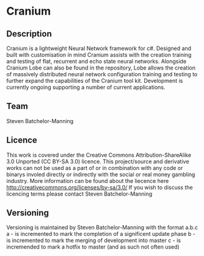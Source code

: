 Cranium
=======

Description
--------
Cranium is a lightweight Neural Network framework for c#. Designed and built with customisation in mind Cranium
assists with the creation training and testing of flat, recurrent and echo state neural networks. Alongside Cranium
Lobe can also be found in the repository, Lobe allows the creation of massively distributed neural network configuration
training and testing to further expand the capabilities of the Cranium tool kit. Development is currently ongoing
supporting a number of current applications.

Team
--------
Steven Batchelor-Manning 

Licence
--------
This work is covered under the Creative Commons Attribution-ShareAlike 3.0 Unported (CC BY-SA 3.0) licence.
This project/source and derivative works can not be used as a part of or in combination with any code or
binarys involed directly or indirectly with the social or real money gambling industry.
More information can be found about the liecence here http://creativecommons.org/licenses/by-sa/3.0/
If you wish to discuss the licencing terms please contact Steven Batchelor-Manning



Versioning
--------
Versioning is maintained by Steven Batchelor-Manning with the format a.b.c
a - is incremented to mark the completion of a significent update phase
b - is incremented to mark the merging of development into master
c - is incremended to mark a hotfix to master (and as such not often used)
